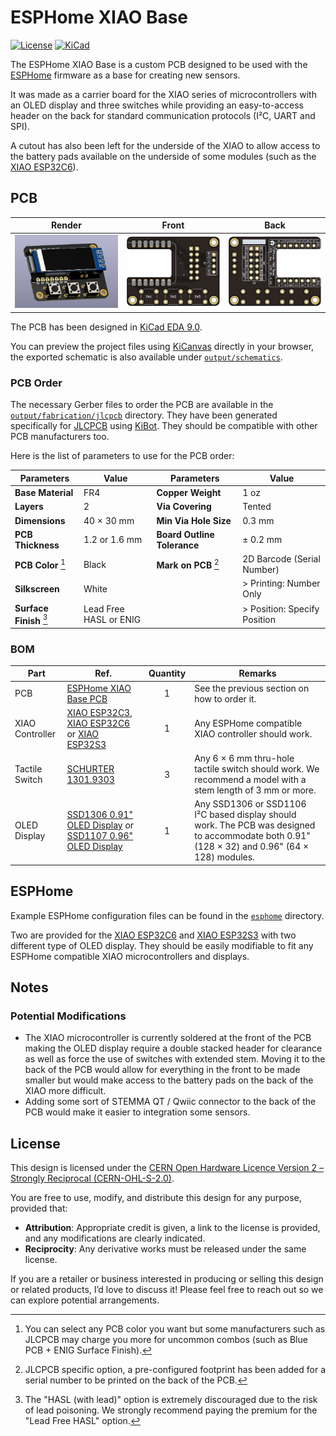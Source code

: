 # ESPHome XIAO Base

[![License](https://img.shields.io/badge/License-CERN--OHL--S--2.0-0099B0?style=for-the-badge&logo=opensourcehardware&logoColor=white)](/LICENSE)
[![KiCad](https://img.shields.io/badge/KiCad-v9-orange?style=for-the-badge&logo=kicad&logoColor=white&logoSize=auto)](https://www.kicad.org/)

The ESPHome XIAO Base is a custom PCB designed to be used with the [ESPHome](https://esphome.io/) firmware as a base for creating new sensors.

It was made as a carrier board for the XIAO series of microcontrollers with an OLED display and three switches while providing an easy-to-access header on the back for standard communication protocols (I²C, UART and SPI).

A cutout has also been left for the underside of the XIAO to allow access to the battery pads available on the underside of some modules (such as the [XIAO ESP32C6]).

## PCB

|           Render            |           Front           |          Back           |
| :-------------------------: | :-----------------------: | :---------------------: |
| [![PCB Render]][PCB Render] | [![PCB Front]][PCB Front] | [![PCB Back]][PCB Back] |

[PCB Render]: output/img/pcb-render.png
[PCB Front]: output/img/pcb-top.png
[PCB Back]: output/img/pcb-bottom.png

The PCB has been designed in [KiCad EDA 9.0](https://www.kicad.org/).

You can preview the project files using [KiCanvas](https://kicanvas.org/?github=https%3A%2F%2Fgithub.com%2F0rax%2Fesphome-xiao-base%2Ftree%2Fmain%2Fpcb) directly in your browser, the exported schematic is also available under [`output/schematics`](output/schematics/).

### PCB Order

The necessary Gerber files to order the PCB are available in the [`output/fabrication/jlcpcb`](output/fabrication/jlcpcb) directory. They have been generated specifically for [JLCPCB](https://jlcpcb.com/) using [KiBot](https://kibot.readthedocs.io/). They should be compatible with other PCB manufacturers too.

Here is the list of parameters to use for the PCB order:

| Parameters                           | Value                  | Parameters                     | Value                        |
| ------------------------------------ | ---------------------- | ------------------------------ | ---------------------------- |
| **Base Material**                    | FR4                    | **Copper Weight**              | 1 oz                         |
| **Layers**                           | 2                      | **Via Covering**               | Tented                       |
| **Dimensions**                       | 40 × 30 mm             | **Min Via Hole Size**          | 0.3 mm                       |
| **PCB Thickness**                    | 1.2 or 1.6 mm          | **Board Outline Tolerance**    | ± 0.2 mm                     |
| **PCB Color** [^pcb-color]           | Black                  | **Mark on PCB** [^jlcpcb-mark] | 2D Barcode (Serial Number)   |
| **Silkscreen**                       | White                  |                                | > Printing: Number Only      |
| **Surface Finish** [^surface-finish] | Lead Free HASL or ENIG |                                | > Position: Specify Position |

[^pcb-color]: You can select any PCB color you want but some manufacturers such as JLCPCB may charge you more for uncommon combos (such as Blue PCB + ENIG Surface Finish).
[^surface-finish]: The "HASL (with lead)" option is extremely discouraged due to the risk of lead poisoning. We strongly recommend paying the premium for the "Lead Free HASL" option.
[^jlcpcb-mark]: JLCPCB specific option, a pre-configured footprint has been added for a serial number to be printed on the back of the PCB.

### BOM

| Part            | Ref.                                                         | Quantity | Remarks                                                                                                                                       |
| --------------- | ------------------------------------------------------------ | :------: | --------------------------------------------------------------------------------------------------------------------------------------------- |
| PCB             | [ESPHome XIAO Base PCB](./README.md#pcb)                     |    1     | See the previous section on how to order it.                                                                                                  |
| XIAO Controller | [XIAO ESP32C3], [XIAO ESP32C6] or [XIAO ESP32S3]             |    1     | Any ESPHome compatible XIAO controller should work.                                                                                           |
| Tactile Switch  | [SCHURTER 1301.9303]                                         |    3     | Any 6 × 6 mm thru-hole tactile switch should work. We recommend a model with a stem length of 3 mm or more.                                   |
| OLED Display    | [SSD1306 0.91" OLED Display] or [SSD1107 0.96" OLED Display] |    1     | Any SSD1306 or SSD1106 I²C based display should work. The PCB was designed to accommodate both 0.91" (128 × 32) and 0.96" (64 × 128) modules. |

[SSD1306 0.91" OLED Display]: https://www.aliexpress.com/item/32777216785.html
[SSD1107 0.96" OLED Display]: https://aliexpress.com/item/1005005814186982.html
[XIAO ESP32C3]: https://www.seeedstudio.com/Seeed-XIAO-ESP32C3-p-5431.html
[XIAO ESP32C6]: https://www.seeedstudio.com/Seeed-Studio-XIAO-ESP32C6-p-5884.html
[XIAO ESP32S3]: https://www.seeedstudio.com/XIAO-ESP32S3-p-5627.html
[SCHURTER 1301.9303]: https://www.digikey.com/en/products/detail/schurter-inc/1301-9303/3189753

## ESPHome

Example ESPHome configuration files can be found in the [`esphome`](esphome/) directory.

Two are provided for the [XIAO ESP32C6] and [XIAO ESP32S3] with two different type of OLED display.
They should be easily modifiable to fit any ESPHome compatible XIAO microcontrollers and displays.

## Notes

### Potential Modifications

- The XIAO microcontroller is currently soldered at the front of the PCB making the OLED display require a double stacked header for clearance as well as force the use of switches with extended stem. Moving it to the back of the PCB would allow for everything in the front to be made smaller but would make access to the battery pads on the back of the XIAO more difficult.
- Adding some sort of STEMMA QT / Qwiic connector to the back of the PCB would make it easier to integration some sensors.

## License

This design is licensed under the [CERN Open Hardware Licence Version 2 – Strongly Reciprocal (CERN-OHL-S-2.0)](https://opensource.org/license/cern-ohl-s).

You are free to use, modify, and distribute this design for any purpose, provided that:

- **Attribution**: Appropriate credit is given, a link to the license is provided, and any modifications are clearly indicated.
- **Reciprocity**: Any derivative works must be released under the same license.

If you are a retailer or business interested in producing or selling this design or related products, I’d love to discuss it! Please feel free to reach out so we can explore potential arrangements.
